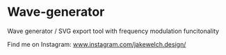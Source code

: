 # Wave-generator
Wave generator / SVG export tool with frequency modulation funcitonality

Find me on Instagram: www.instagram.com/jakewelch.design/

